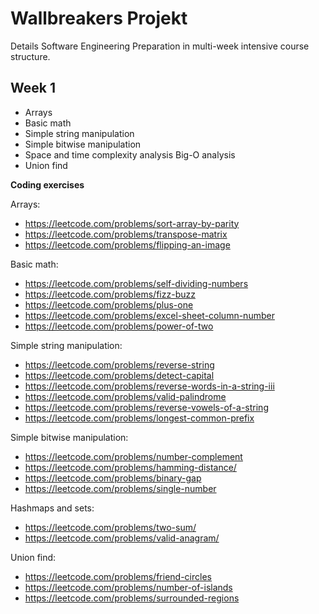 # Wallbreakers Projekt

Details Software Engineering Preparation in multi-week intensive course structure.

## Week 1

-   Arrays
-   Basic math
-   Simple string manipulation
-   Simple bitwise manipulation
-   Space and time complexity analysis Big-O analysis
-   Union find

**Coding exercises**

Arrays:

-   <https://leetcode.com/problems/sort-array-by-parity>
-   <https://leetcode.com/problems/transpose-matrix>
-   <https://leetcode.com/problems/flipping-an-image>

Basic math:

-   <https://leetcode.com/problems/self-dividing-numbers>
-   <https://leetcode.com/problems/fizz-buzz>
-   <https://leetcode.com/problems/plus-one>
-   <https://leetcode.com/problems/excel-sheet-column-number>
-   <https://leetcode.com/problems/power-of-two>

Simple string manipulation:

-   <https://leetcode.com/problems/reverse-string>
-   <https://leetcode.com/problems/detect-capital>
-   <https://leetcode.com/problems/reverse-words-in-a-string-iii>
-   <https://leetcode.com/problems/valid-palindrome>
-   <https://leetcode.com/problems/reverse-vowels-of-a-string>
-   <https://leetcode.com/problems/longest-common-prefix>

Simple bitwise manipulation:

-   <https://leetcode.com/problems/number-complement>
-   <https://leetcode.com/problems/hamming-distance/>
-   <https://leetcode.com/problems/binary-gap>
-   <https://leetcode.com/problems/single-number>

Hashmaps and sets:

-   <https://leetcode.com/problems/two-sum/>
-   <https://leetcode.com/problems/valid-anagram/>

Union find:

-   <https://leetcode.com/problems/friend-circles>
-   <https://leetcode.com/problems/number-of-islands>
-   <https://leetcode.com/problems/surrounded-regions>
